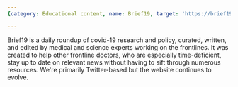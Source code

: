 ```yaml
---
{category: Educational content, name: Brief19, target: 'https://brief19.com'}

---
```


Brief19 is a daily roundup of covid-19 research and policy, curated, written, and edited by medical and science experts working on the frontlines. It was created to help other frontline doctors, who are especially time-deficient, stay up to date on relevant news without having to sift through numerous resources. We're primarily Twitter-based but the website continues to evolve.
